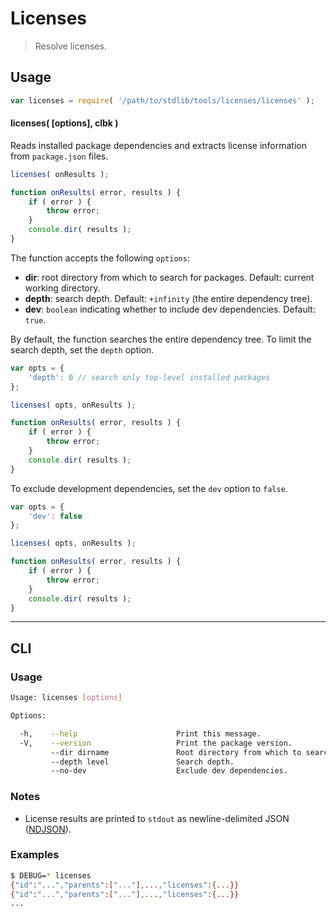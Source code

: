 # Licenses

> Resolve licenses.


<section class="intro">

<!-- </intro> -->


<section class="usage">

## Usage

``` javascript
var licenses = require( '/path/to/stdlib/tools/licenses/licenses' );
```

#### licenses( \[options\], clbk )

Reads installed package dependencies and extracts license information from `package.json` files. 

``` javascript
licenses( onResults );

function onResults( error, results ) {
    if ( error ) {
        throw error;
    }
    console.dir( results );
}
```

The function accepts the following `options`:

* __dir__: root directory from which to search for packages. Default: current working directory.
* __depth__: search depth. Default: `+infinity` (the entire dependency tree).
* __dev__: `boolean` indicating whether to include dev dependencies. Default: `true`.

By default, the function searches the entire dependency tree. To limit the search depth, set the `depth` option.

``` javascript
var opts = {
    'depth': 0 // search only top-level installed packages
};

licenses( opts, onResults );

function onResults( error, results ) {
    if ( error ) {
        throw error;
    }
    console.dir( results );
}
```

To exclude development dependencies, set the `dev` option to `false`.

``` javascript
var opts = {
    'dev': false
};

licenses( opts, onResults );

function onResults( error, results ) {
    if ( error ) {
        throw error;
    }
    console.dir( results );
}
```

<!-- </usage> -->


<section class="examples">

<!-- ## Examples

``` javascript

``` -->

<!-- </examples> -->


---

<section class="cli">

## CLI

<section class="usage">

### Usage

``` bash
Usage: licenses [options]

Options:

  -h,    --help                      Print this message.
  -V,    --version                   Print the package version.
         --dir dirname               Root directory from which to search.
         --depth level               Search depth.
         --no-dev                    Exclude dev dependencies.
```

<!-- </usage> -->


<section class="notes">

### Notes

* License results are printed to `stdout` as newline-delimited JSON ([NDJSON][ndjson]).

<!-- </notes> -->


<section class="examples">

### Examples

``` bash
$ DEBUG=* licenses
{"id":"...","parents":["..."],...,"licenses":{...}}
{"id":"...","parents":["..."],...,"licenses":{...}}
...
```


<!-- </examples> -->

<!-- </cli> -->


<section class="links">

[ndjson]: http://ndjson.org/

<!-- </links> -->
